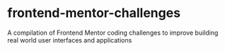 # frontend-mentor-challenges
A compilation of Frontend Mentor coding challenges to improve building real world user interfaces and applications 
